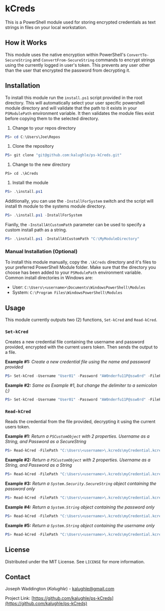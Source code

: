 # kCreds
This is a PowerShell module used for storing encrypted credentials as text strings in files on your local workstation.

<!-- HOWITWORKS -->
## How it Works
This module uses the native encryption within PowerShell's `ConvertTo-SecureString` and `ConvertFrom-SecureString` commands to encrypt strings using the currently logged in user's token. This prevents any user other than the user that encrypted the password from decrypting it.

<!-- INSTALLATION -->
## Installation
To install this module run the `install.ps1` script provided in the root directory. This will automatically select your user specific powershell module directory and will validate that the path to it exists in your `PSModulePath` environment variable. It then validates the module files exist before copying them to the selected directory.
1. Change to your repos directory
```powershell
PS> cd C:\Users\Joe\Repos
```
1. Clone the repository
```powershell
PS> git clone "git@github.com:kalughle/ps-kCreds.git"
```
1. Change to the new directory
```
PS> cd .\kCreds
```
1. Install the module
```powershell
PS> .\install.ps1
```

Additionally, you can use the `-InstallForSystem` switch and the script will install th module to the systems module directory.
```powershell
PS> .\install.ps1 -InstallForSystem
```

Fianlly, the `-InstallAtCustomPath` parameter can be used to specify a custom install path as a string.
```powershell
PS> .\install.ps1 -InstallAtCustomPath "C:\MyModuleDirectory"
```

### Manual Installation (Optional)
To install this module manually, copy the `.\kCreds` directory and it's files to your preferred PowerShell Module folder. Make sure that the directory you choose has been added to your `PSModulePath` environment variable. Common install directories in Windows are:

- User: `C:\Users\<username>\Documents\WindowsPowerShell\Modules`
- System: `C:\Program Files\WindowsPowerShell\Modules`

<!-- EXAMPLES -->
## Usage
This module currently outputs two (2) functions, `Set-kCred` and `Read-kCred`.

### `Set-kCred`
Creates a new credential file containing the username and password provided, encrypted with the current users token. Then sends the output to a file.

**Example #1:** *Create a new credential file using the name and password provided*
```powershell
PS> Set-kCred -Username "User01" -Password "AW0nderfu11P@ssw0rd" -FilePath "C:\Users\<username>\.kcreds\myCredential.kcred"
```

**Example #2:** *Same as Example #1, but change the delimiter to a semicolon (;)*
```powershell
PS> Set-kCred -Username "User01" -Password "AW0nderfu11P@ssw0rd" -FilePath "C:\Users\<username>\.kcreds\myCredential.kcred" -Delimiter ";"
```

### `Read-kCred`
Reads the credential from the file provided, decrypting it using the current users token.

**Example #1:** *Return a `PSCustomObject` with 2 properties. Username as a String, and Password as a SecureString*
```powershell
PS> Read-kCred -FilePath "C:\Users\<username>\.kcreds\myCredential.kcred"
```

**Example #2:** *Return a `PSCustomObject` with 2 properties. Username as a String, and Password as a String*
```powershell
PS> Read-kCred -FilePath "C:\Users\<username>\.kcreds\myCredential.kcred" -PasswordAsString
```

**Example #3:** *Return a `System.Security.SecureString` object containing the password only*
```powershell
PS> Read-kCred -FilePath "C:\Users\<username>\.kcreds\myCredential.kcred" -PasswordOnly
```

**Example #4:** *Return a `System.String` object containing the password only*
```powershell
PS> Read-kCred -FilePath "C:\Users\<username>\.kcreds\myCredential.kcred" -PasswordOnly -PasswordAsString
```

**Example #5:** *Return a `System.String` object containing the username only*
```powershell
PS> Read-kCred -FilePath "C:\Users\<username>\.kcreds\myCredential.kcred" -UsernameOnly
```

<!-- LICENSE -->
## License

Distributed under the MIT License. See `LICENSE` for more information.

<!-- CONTACT -->
## Contact

Joseph Waddington (*Kalughle*) - kalughle@gmail.com

Project Link: [https://github.com/kalughle/ps-kCreds](https://github.com/kalughle/ps-kCreds)